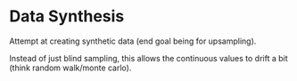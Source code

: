 
# Data Synthesis  

Attempt at creating synthetic data (end goal being for upsampling).  

Instead of just blind sampling, this allows the continuous values to drift a bit (think random walk/monte carlo).  







